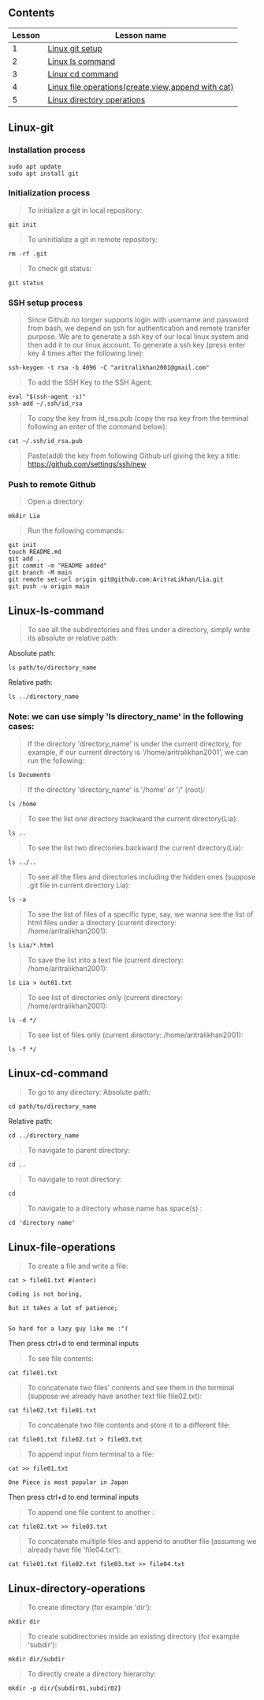 ## Contents
| Lesson | Lesson name |
| ------------- | ------------- |
| 1 | [Linux git setup](https://github.com/AritraLikhan/Lia/blob/main/README.md#Linux-git) |
| 2 | [Linux ls command](https://github.com/AritraLikhan/Lia/blob/main/README.md#Linux-ls-command) |
| 3 | [Linux cd command](https://github.com/AritraLikhan/Lia/blob/main/README.md#Linux-cd-command) |
| 4 | [Linux file operations(create,view,append with cat)](https://github.com/AritraLikhan/Lia/blob/main/README.md#Linux-file-operations) |
| 5 | [Linux directory operations](https://github.com/AritraLikhan/Lia/blob/main/README.md#Linux-directory-operations) |




## Linux-git
### Installation process

```
sudo apt update
sudo apt install git
```
### Initialization process
>To initialize a git in local repository:
```
git init
```
>To uninitialize a git in remote repository:
```
rm -rf .git
```
>To check git status:
```
git status
```

### SSH setup process
> Since Github no longer supports login with username and password from bash, we depend on ssh for authentication and remote transfer purpose. We are to generate a ssh key of our local linux system and then add it to our linux account.
>To generate a ssh key (press enter key 4 times after the following line):
```
ssh-keygen -t rsa -b 4096 -C "aritralikhan2001@gmail.com"
```
>To add the SSH Key to the SSH Agent:
```
eval "$(ssh-agent -s)"
ssh-add ~/.ssh/id_rsa
```
>To copy the key from id_rsa.pub (copy the rsa key from the terminal following an enter of the command below):
```
cat ~/.ssh/id_rsa.pub
```
>Paste(add) the key from following Github url giving the key a title: 
https://github.com/settings/ssh/new

### Push to remote Github
> Open a directory:
```
mkdir Lia
```
>Run the following commands:
```
git init
touch README.md
git add .
git commit -m "README added" 
git branch -M main
git remote set-url origin git@github.com:AritraLikhan/Lia.git
git push -u origin main
```
## Linux-ls-command
>To see all the subdirectories and files under a directory, simply write its absolute or relative path:

Absolute path:
```
ls path/to/directory_name
```
Relative path:
```
ls ../directory_name
```
### Note: we can use simply 'ls directory_name' in the following cases:
>If the directory 'directory_name' is under the current directory, for example, if our current directory is '/home/aritralikhan2001', we can run the following:
```
ls Documents 
```
>If the directory 'directory_name' is '/home' or '/' (root):
```
ls /home 
```
>To see the list one directory backward the current directory(Lia):
```
ls ..
```
>To see the list two directories backward the current directory(Lia):
```
ls ../..
```
>To see all the files and directories including the hidden ones (suppose .git file in current directory Lia):
```
ls -a
```
>To see the list of files of a specific type, say, we wanna see the list of html files under a directory (current directory: /home/aritralikhan2001):
```
ls Lia/*.html
```
>To save the list into a text file (current directory: /home/aritralikhan2001):
```
ls Lia > out01.txt
```
>To see list of directories only (current directory: /home/aritralikhan2001):
```
ls -d */
```
>To see list of files only (current directory: /home/aritralikhan2001):
```
ls -f */
```
## Linux-cd-command
>To go to any directory:
Absolute path:
```
cd path/to/directory_name
```
Relative path:
```
cd ../directory_name
```
>To navigate to parent directory:
```
cd ..
```
>To navigate to root directory:
```
cd 
```
>To navigate to a directory whose name has space(s) :
```
cd 'directory name'
```
## Linux-file-operations
>To create a file and write a file:
```
cat > file01.txt #(enter)
```
```
Coding is not boring, 
```
```
But it takes a lot of patience; 
```
```
```
```
So hard for a lazy guy like me :"( 
```
Then press ctrl+d to end terminal inputs

>To see file contents: 
```
cat file01.txt
```
>To concatenate two files' contents and see them in the terminal (suppose we already have another text file file02.txt):
```
cat file02.txt file01.txt
```
>To concatenate two file contents and store it to a different file:
```
cat file01.txt file02.txt > file03.txt
```
>To append input from terminal to a file:
```
cat >> file01.txt
```
```
One Piece is most popular in Japan
```
Then press ctrl+d to end terminal inputs

>To append one file content to another : 
```
cat file02.txt >> file03.txt
```
>To concatenate multiple files and append to another file (assuming we already have file 'file04.txt'):
```
cat file01.txt file02.txt file03.txt >> file04.txt
```

## Linux-directory-operations
>To create directory (for example 'dir'):
```
mkdir dir 
```
>To create subdirectories inside an existing directory (for example 'subdir'):
```
mkdir dir/subdir 
```
>To directly create a directory hierarchy:
```
mkdir -p dir/{subdir01,subdir02} 
```


